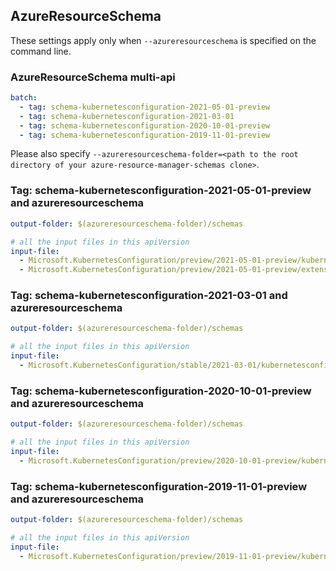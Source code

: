 ## AzureResourceSchema

These settings apply only when `--azureresourceschema` is specified on the command line.

### AzureResourceSchema multi-api

``` yaml $(azureresourceschema) && $(multiapi)
batch:
  - tag: schema-kubernetesconfiguration-2021-05-01-preview
  - tag: schema-kubernetesconfiguration-2021-03-01
  - tag: schema-kubernetesconfiguration-2020-10-01-preview
  - tag: schema-kubernetesconfiguration-2019-11-01-preview

```

Please also specify `--azureresourceschema-folder=<path to the root directory of your azure-resource-manager-schemas clone>`.

### Tag: schema-kubernetesconfiguration-2021-05-01-preview and azureresourceschema

``` yaml $(tag) == 'schema-kubernetesconfiguration-2021-05-01-preview' && $(azureresourceschema)
output-folder: $(azureresourceschema-folder)/schemas

# all the input files in this apiVersion
input-file:
  - Microsoft.KubernetesConfiguration/preview/2021-05-01-preview/kubernetesconfiguration.json
  - Microsoft.KubernetesConfiguration/preview/2021-05-01-preview/extensions.json
```

### Tag: schema-kubernetesconfiguration-2021-03-01 and azureresourceschema

``` yaml $(tag) == 'schema-kubernetesconfiguration-2021-03-01' && $(azureresourceschema)
output-folder: $(azureresourceschema-folder)/schemas

# all the input files in this apiVersion
input-file:
  - Microsoft.KubernetesConfiguration/stable/2021-03-01/kubernetesconfiguration.json

```

### Tag: schema-kubernetesconfiguration-2020-10-01-preview and azureresourceschema

``` yaml $(tag) == 'schema-kubernetesconfiguration-2020-10-01-preview' && $(azureresourceschema)
output-folder: $(azureresourceschema-folder)/schemas

# all the input files in this apiVersion
input-file:
  - Microsoft.KubernetesConfiguration/preview/2020-10-01-preview/kubernetesconfiguration.json

```

### Tag: schema-kubernetesconfiguration-2019-11-01-preview and azureresourceschema

``` yaml $(tag) == 'schema-kubernetesconfiguration-2019-11-01-preview' && $(azureresourceschema)
output-folder: $(azureresourceschema-folder)/schemas

# all the input files in this apiVersion
input-file:
  - Microsoft.KubernetesConfiguration/preview/2019-11-01-preview/kubernetesconfiguration.json

```
